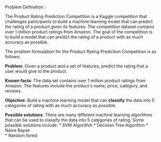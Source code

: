 Problem Defination :

The Product Rating Prediction Competition is a Kaggle competition that challenges participants to build a machine learning model that can predict the rating of a product given its features. The competition dataset contains over 1 million product ratings from Amazon. The goal of the competition is to build a model that can predict the rating of a product with as much accuracy as possible.

The problem formulation for the Product Rating Prediction Competition is as follows:

**Problem**: Given a product and a set of features, predict the rating that a user would give to the product.

**Known facts**: The data set contains over 1 million product ratings from Amazon. The features include the product's name, price, category, and reviews.

**Objective**: Build a machine learning model that can **classify** the data into 5 categories of rating  with as much accuracy as possible.

**Possible solutions**: There are many different machine learning algorithms that can be used to classify the data into 5 categories of rating. Some possible solutions include:
    * SVM Algorithm 
    * Decision Tree Algorithm 
    * Naive Bayse  
    * Random forest
